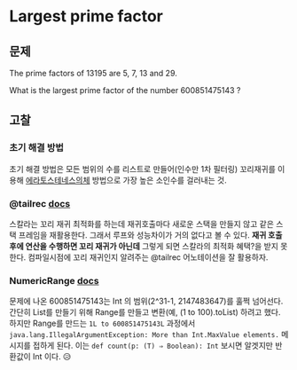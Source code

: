 # Largest prime factor

## 문제

The prime factors of 13195 are 5, 7, 13 and 29.

What is the largest prime factor of the number 600851475143 ?

## 고찰

### 초기 해결 방법

초기 해결 방법은 모든 범위의 수를 리스트로 만들어(인수만 1차 필터링) 꼬리재귀를 이용해 [에라토스테네스의체](https://namu.wiki/w/%EC%97%90%EB%9D%BC%ED%86%A0%EC%8A%A4%ED%85%8C%EB%84%A4%EC%8A%A4%EC%9D%98%20%EC%B2%B4) 방법으로 가장 높은 소인수를 걸러내는 것.

### @tailrec [docs](http://www.scala-lang.org/api/current/index.html#scala.annotation.tailrec)

스칼라는 꼬리 재귀 최적화를 하는데 재귀호출마다 새로운 스택을 만들지 않고 같은 스택 프레임을 재활용한다.
그래서 루프와 성능차이가 거의 없다고 볼 수 있다.
**재귀 호출후에 연산을 수행하면 꼬리 재귀가 아닌데** 그렇게 되면 스칼라의 최적화 혜택?을 받지 못한다.
컴파일시점에 꼬리 재귀인지 알려주는 @tailrec 어노테이션을 잘 활용하자.


### NumericRange [docs](http://www.scala-lang.org/api/current/index.html#scala.collection.immutable.NumericRange)

문제에 나온 600851475143는 Int 의 범위(2^31-1, 2147483647)를 훌쩍 넘어선다.
간단히 List를 만들기 위해 Range를 만들고 변환(예, (1 to 100).toList) 하려고 했다.
하지만 Range를 만드는 `1L to 600851475143L` 과정에서 `java.lang.IllegalArgumentException: More than Int.MaxValue elements.` 메시지를 접하게 된다.
이는 `def count(p: (T) ⇒ Boolean): Int` 보시면 알겟지만 반환값이 Int 이다. :disappointed_relieved:
